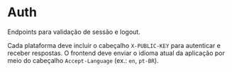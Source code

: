 # Auth

Endpoints para validação de sessão e logout.

Cada plataforma deve incluir o cabeçalho `X-PUBLIC-KEY` para autenticar e receber respostas. O frontend deve enviar o idioma atual da aplicação por meio do cabeçalho `Accept-Language` (ex.: `en`, `pt-BR`).

